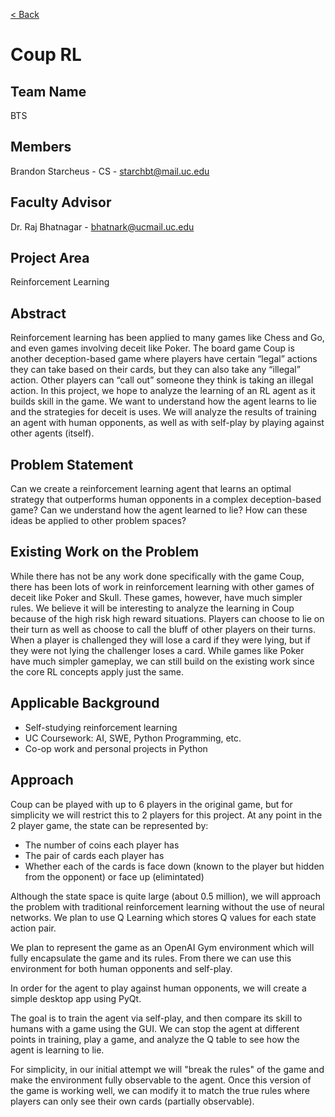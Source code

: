 [< Back](../README.md)

# Coup RL

## Team Name
BTS

## Members
Brandon Starcheus - CS - starchbt@mail.uc.edu

## Faculty Advisor
Dr. Raj Bhatnagar - bhatnark@ucmail.uc.edu

## Project Area
Reinforcement Learning

## Abstract
Reinforcement learning has been applied to many games like Chess and Go, and even games involving deceit like Poker. The board game Coup is another deception-based game where players have certain “legal” actions they can take based on their cards, but they can also take any “illegal” action. Other players can “call out” someone they think is taking an illegal action. In this project, we hope to analyze the learning of an RL agent as it builds skill in the game. We want to understand how the agent learns to lie and the strategies for deceit is uses. We will analyze the results of training an agent with human opponents, as well as with self-play by playing against other agents (itself).

## Problem Statement
Can we create a reinforcement learning agent that learns an optimal strategy that outperforms human opponents in a complex deception-based game? Can we understand how the agent learned to lie? How can these ideas be applied to other problem spaces?

## Existing Work on the Problem
While there has not be any work done specifically with the game Coup, there has been lots of work in reinforcement learning with other games of deceit like Poker and Skull. These games, however, have much simpler rules. We believe it will be interesting to analyze the learning in Coup because of the high risk high reward situations. Players can choose to lie on their turn as well as choose to call the bluff of other players on their turns. When a player is challenged they will lose a card if they were lying, but if they were not lying the challenger loses a card. While games like Poker have much simpler gameplay, we can still build on the existing work since the core RL concepts apply just the same.

## Applicable Background
- Self-studying reinforcement learning
- UC Coursework: AI, SWE, Python Programming, etc.
- Co-op work and personal projects in Python

## Approach
Coup can be played with up to 6 players in the original game, but for simplicity we will restrict this to 2 players for this project. At any point in the 2 player game, the state can be represented by:
- The number of coins each player has
- The pair of cards each player has
- Whether each of the cards is face down (known to the player but hidden from the opponent) or face up (elimintated)

Although the state space is quite large (about 0.5 million), we will approach the problem with traditional reinforcement learning without the use of neural networks. We plan to use Q Learning which stores Q values for each state action pair.

We plan to represent the game as an OpenAI Gym environment which will fully encapsulate the game and its rules. From there we can use this environment for both human opponents and self-play.

In order for the agent to play against human opponents, we will create a simple desktop app using PyQt.

The goal is to train the agent via self-play, and then compare its skill to humans with a game using the GUI. We can stop the agent at different points in training, play a game, and analyze the Q table to see how the agent is learning to lie.

For simplicity, in our initial attempt we will "break the rules" of the game and make the environment fully observable to the agent. Once this version of the game is working well, we can modify it to match the true rules where players can only see their own cards (partially observable).